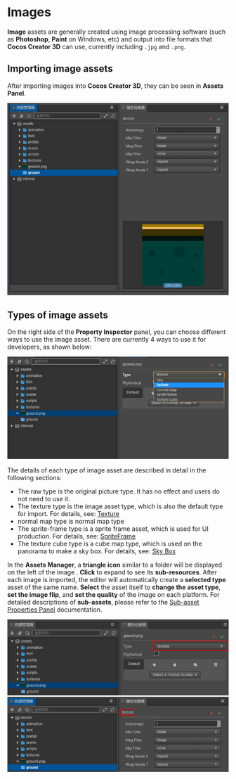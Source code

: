 # Images

__Image__ assets are generally created using image processing software (such as __Photoshop__, __Paint__ on Windows, etc) and output into file formats that __Cocos Creator 3D__ can use, currently including `.jpg` and `.png`.

## Importing image assets

After importing images into __Cocos Creator 3D__, they can be seen in **Assets Panel**.

![](texture/imported.png)

## Types of image assets

On the right side of the **Property Inspector** panel, you can choose different ways to use the image asset. There are currently 4 ways to use it for developers, as shown below:

![](texture/type-change.png)

The details of each type of image asset are described in detail in the following sections:
  - The raw type is the original picture type. It has no effect and users do not need to use it.
  - The texture type is the image asset type, which is also the default type for import. For details, see: [Texture](texture.md)
  - normal map type is normal map type
  - The sprite-frame type is a sprite frame asset, which is used for UI production. For details, see: [SpriteFrame](sprite-frame.md)
  - The texture cube type is a cube map type, which is used on the panorama to make a sky box. For details, see: [Sky Box](../concepts/scene/skybox.md#Modifytheenvironmentmapoftheskybox)

In the **Assets Manager**, a __triangle icon__ similar to a folder will be displayed on the left of the image . __Click__ to expand to see its __sub-resources__. After each image is imported, the editor will automatically create a **selected type** asset of the same name. __Select__ the asset itself to __change the asset type__, __set the image flip__, and __set the quality__ of the image on each platform. For detailed descriptions of __sub-assets__, please refer to the [Sub-asset Properties Panel](texture.md#Sub-AssetTexture2D'sPropertyPanel) documentation.

![](texture/image-info.png)
![](texture/texture-info.png)